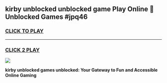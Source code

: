 
## kirby unblocked unblocked game Play Online 👋 Unblocked Games #jpq46
<h3>
<a href="https://premium.freeplayer.one?title=kirby_unblocked&ref=21F">CLICK TO PLAY</a></h3>
<hr>

<h3>
<a href="https://premium.freeplayer.one?title=kirby_unblocked&ref=21F">CLICK 2 PLAY</a>
  
</h3>

<a href="https://premium.freeplayer.one?title=kirby_unblocked&ref=21F/"><img src="https://clearcache.store/games.png"></a>


**kirby unblocked games unblocked: Your Gateway to Fun and Accessible Online Gaming**
